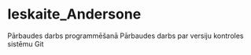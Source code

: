 # Ieskaite_Andersone
Pārbaudes darbs programmēšanā
Pārbaudes darbs par versiju kontroles sistēmu Git
